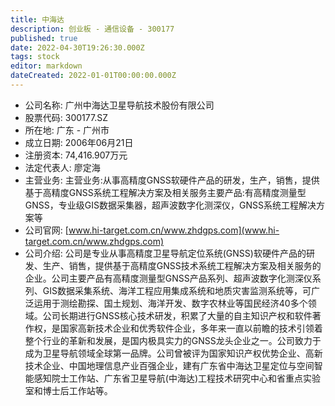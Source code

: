 ```yaml
---
title: 中海达
description: 创业板 - 通信设备 - 300177
published: true
date: 2022-04-30T19:26:30.000Z
tags: stock
editor: markdown
dateCreated: 2022-01-01T00:00:00.000Z
---
```


- 公司名称: 广州中海达卫星导航技术股份有限公司
- 股票代码: 300177.SZ
- 所在地: 广东 - 广州市
- 成立日期: 2006年06月21日
- 注册资本: 74,416.907万元
- 法定代表人: 廖定海
- 主营业务: 主营业务:从事高精度GNSS软硬件产品的研发，生产，销售，提供基于高精度GNSS系统工程解决方案及相关服务主要产品:有高精度测量型GNSS，专业级GIS数据采集器，超声波数字化测深仪，GNSS系统工程解决方案等
- 公司官网: [www.hi-target.com.cn/www.zhdgps.com](www.hi-target.com.cn/www.zhdgps.com)
- 公司介绍: 公司是专业从事高精度卫星导航定位系统(GNSS)软硬件产品的研发、生产、销售，提供基于高精度GNSS技术系统工程解决方案及相关服务的企业。公司主要产品有高精度测量型GNSS产品系列、超声波数字化测深仪系列、GIS数据采集系统、海洋工程应用集成系统和地质灾害监测系统等，可广泛运用于测绘勘探、国土规划、海洋开发、数字农林业等国民经济40多个领域。公司长期进行GNSS核心技术研发，积累了大量的自主知识产权和软件著作权，是国家高新技术企业和优秀软件企业，多年来一直以前瞻的技术引领着整个行业的革新和发展，是国内极具实力的GNSS龙头企业之一。公司致力于成为卫星导航领域全球第一品牌。公司曾被评为国家知识产权优势企业、高新技术企业、中国地理信息产业百强企业，建有广东省中海达卫星定位与空间智能感知院士工作站、广东省卫星导航(中海达)工程技术研究中心和省重点实验室和博士后工作站等。


